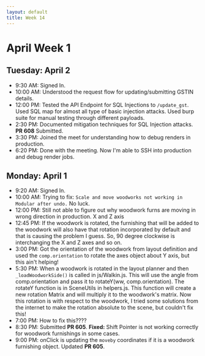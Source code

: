 ```yaml
---
layout: default
title: Week 14
---
```


# **April Week 1**
## **Tuesday: April 2**
- 9:30  AM: Signed In.
- 10:00 AM: Understood the request flow for updating/submitting GSTIN details.
- 12:00 PM: Tested the API Endpoint for SQL Injections to `/update_gst`. Used SQL map for almost all type of basic injection attacks. Used burp suite for manual testing through different payloads.
- 2:30  PM: Documented mitigation techniques for SQL Injection attacks. **PR 608** Submitted.
- 3:30  PM: Joined the meet for understanding how to debug renders in production.
- 6:20  PM: Done with the meeting. Now I'm able to SSH into production and debug render jobs.
## **Monday: April 1**
- 9:20  AM: Signed In.
- 10:00 AM: Trying to fix: `Scale and move woodworks not working in Modular after undo.` No luck.
- 12:00 PM: Still not able to figure out why woodwork furns are moving in wrong direction in production. X and Z axis 
- 12:45 PM: If the woodwork is rotated, the furnishing that will be added to the woodwork will also have that rotation incorporated by default and that is causing the problem I guess. So, 90 degree clockwise is interchanging the X and Z axes and so on.
- 3:00  PM: Got the orientation of the woodwork from layout definition and used the `comp.orientation` to rotate the axes object about Y axis, but this ain't helping!
- 5:30  PM: When a woodwork is rotated in the layout planner and then `_loadWoodworkSide()` is called in js/Walkin.js. This will use the angle from comp.orientation and pass it to rotateY(ww, comp.orientation). The rotateY function is in SceneUtils in helpers.js. This function will create a new rotation Matrix and will multiply it to the woodwork's matrix. Now this rotation is with respect to the woodwork, I tried some solutions from the internet to make the rotation absolute to the scene, but couldn't fix this!
- 7:00  PM: How to fix this????
- 8:30  PM: Submitted **PR 605**. **Fixed:** Shift Pointer is not working correctly for woodwork furnishings in some cases.
- 9:00  PM: onClick is updating the `moveby` coordinates if it is a woodwork furnishing object. Updated **PR 605**.

